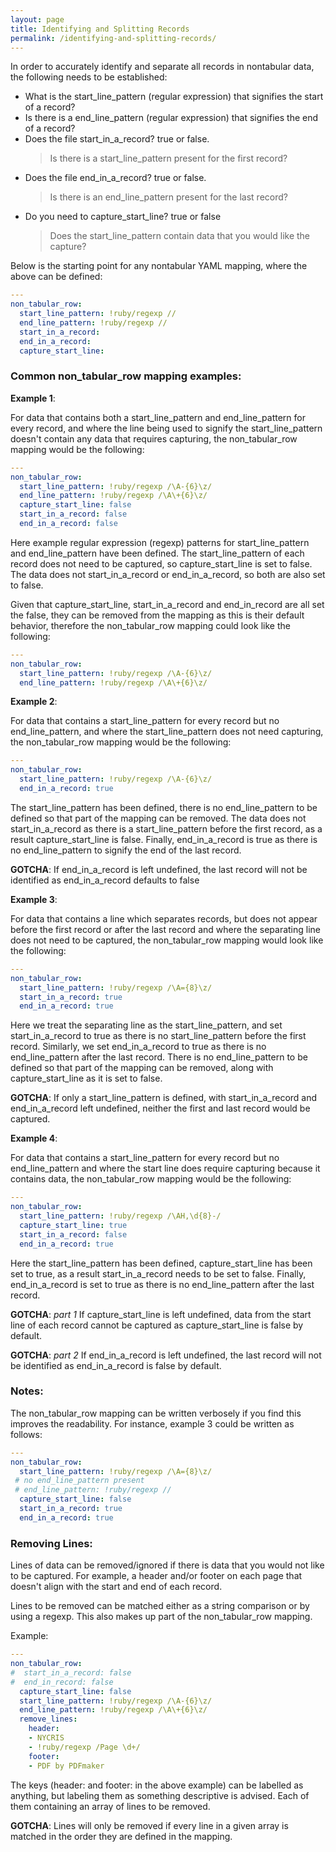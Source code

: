```yaml
---
layout: page
title: Identifying and Splitting Records
permalink: /identifying-and-splitting-records/
---
```


In order to accurately identify and separate all records in nontabular data, the following needs to be established:

* What is the start_line_pattern (regular expression) that signifies the start of a record?
* Is there is a end_line_pattern (regular expression) that signifies the end of a record?
* Does the file start_in_a_record? true or false. 
  > Is there is a start_line_pattern present for the first record?
* Does the file end_in_a_record? true or false. 
  > Is there is an end_line_pattern present for the last record?
* Do you need to capture_start_line? true or false
  > Does the start_line_pattern contain data that you would like the capture?


Below is the starting point for any nontabular YAML mapping, where the above can be defined:

```yaml
---
non_tabular_row:
  start_line_pattern: !ruby/regexp //
  end_line_pattern: !ruby/regexp //
  start_in_a_record:
  end_in_a_record:
  capture_start_line:
```


### Common non_tabular_row mapping examples:

**Example 1**:

For data that contains both a start_line_pattern and end_line_pattern for every record, and where the line being used to signify
the start_line_pattern doesn't contain any data that requires capturing, the non_tabular_row mapping would be the following:

```yaml
---
non_tabular_row:
  start_line_pattern: !ruby/regexp /\A-{6}\z/
  end_line_pattern: !ruby/regexp /\A\+{6}\z/
  capture_start_line: false
  start_in_a_record: false
  end_in_a_record: false
```

Here example regular expression (regexp) patterns for start_line_pattern and end_line_pattern have been defined. The start_line_pattern of each record does not need to be
 captured, so capture_start_line is set to false. The data does not start_in_a_record or end_in_a_record, so both are also set to false.

Given that capture_start_line, start_in_a_record and end_in_record are all set the false, they can be removed from the mapping as this is their 
default behavior, therefore the non_tabular_row mapping could look like the following:

```yaml
---
non_tabular_row:
  start_line_pattern: !ruby/regexp /\A-{6}\z/
  end_line_pattern: !ruby/regexp /\A\+{6}\z/
```

**Example 2**:

For data that contains a start_line_pattern for every record but no end_line_pattern, and where the 
start_line_pattern does not need capturing, the non_tabular_row mapping would be the following:

```yaml
---
non_tabular_row:
  start_line_pattern: !ruby/regexp /\A-{6}\z/
  end_in_a_record: true
```

The start_line_pattern has been defined, there is no end_line_pattern to be defined so that part of the mapping can be removed. The data does not 
start_in_a_record as there is a start_line_pattern before the first record, as a result capture_start_line is false. Finally, end_in_a_record is 
true as there is no end_line_pattern to signify the end of the last record.

**GOTCHA**: If end_in_a_record is left undefined, the last record will not be identified as end_in_a_record defaults to false

**Example 3**:

For data that contains a line which separates records, but does not appear before the first record or after the 
last record and where the separating line does not need to be captured, the non_tabular_row mapping 
would look like the following:

```yaml
---
non_tabular_row:
  start_line_pattern: !ruby/regexp /\A={8}\z/
  start_in_a_record: true
  end_in_a_record: true
```

Here we treat the separating line as the start_line_pattern, and set start_in_a_record to true as there is no start_line_pattern before the first 
record. Similarly, we set end_in_a_record to true as there is no end_line_pattern after the last record.  There is no end_line_pattern to be 
defined so that part of the mapping can be removed, along with capture_start_line as it is set to false.

**GOTCHA**: If only a start_line_pattern is defined, with start_in_a_record and end_in_a_record left undefined, neither the first and last record would be captured. 

**Example 4**:

For data that contains a start_line_pattern for every record but no end_line_pattern and where the start line does require capturing because it 
contains data, the non_tabular_row mapping would be the following:

```yaml
---
non_tabular_row:
  start_line_pattern: !ruby/regexp /\AH,\d{8}-/
  capture_start_line: true
  start_in_a_record: false
  end_in_a_record: true
```

Here the start_line_pattern has been defined, capture_start_line has been set to true, as a result start_in_a_record needs to be set to false. 
Finally, end_in_a_record is set to true as there is no end_line_pattern after the last record.


**GOTCHA**: _part 1_
If capture_start_line is left undefined, data from the start line of each record cannot be captured as capture_start_line is false by default.

**GOTCHA**: _part 2_
If end_in_a_record is left undefined, the last record will not be identified as end_in_a_record is false by default.


### Notes: 

The non_tabular_row mapping can be written verbosely if you find this improves the readability. For instance, example 3 could be written as follows:

```yaml
---
non_tabular_row:
  start_line_pattern: !ruby/regexp /\A={8}\z/
 # no end_line_pattern present
 # end_line_pattern: !ruby/regexp //
  capture_start_line: false
  start_in_a_record: true
  end_in_a_record: true
```

### Removing Lines:

Lines of data can be removed/ignored if there is data that you would not like to be captured. For example, a header and/or footer on each page that doesn't align with the start and end of each record.

Lines to be removed can be matched either as a string comparison or by using a regexp. This also makes up part of the non_tabular_row mapping. 

Example:

```yaml
---
non_tabular_row:
#  start_in_a_record: false
#  end_in_record: false
  capture_start_line: false
  start_line_pattern: !ruby/regexp /\A-{6}\z/
  end_line_pattern: !ruby/regexp /\A\+{6}\z/
  remove_lines:
    header:
    - NYCRIS
    - !ruby/regexp /Page \d+/
    footer:
    - PDF by PDFmaker
```

The keys (header: and footer: in the above example) can be labelled as anything, but labeling them as something descriptive is advised.
Each of them containing an array of lines to be removed.

**GOTCHA**: Lines will only be removed if every line in a given array is matched in the order they are defined in the mapping.
